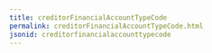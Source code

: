 ```yaml
---
title: creditorFinancialAccountTypeCode
permalink: creditorFinancialAccountTypeCode.html
jsonid: creditorfinancialaccounttypecode
---
```

